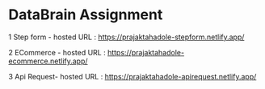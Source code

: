 # DataBrain Assignment 

1 Step form - hosted URL : https://prajaktahadole-stepform.netlify.app/

2 ECommerce - hosted URL : https://prajaktahadole-ecommerce.netlify.app/

3 Api Request- hosted URL : https://prajaktahadole-apirequest.netlify.app/
